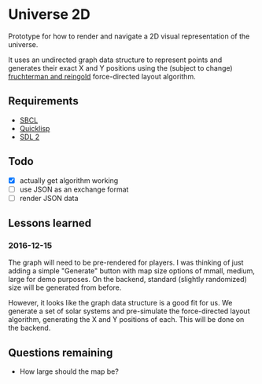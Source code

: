 # Universe 2D

Prototype for how to render and navigate a 2D visual representation of the universe.  

It uses an undirected graph data structure to represent points and generates
their exact X and Y positions using the (subject to change) [fruchterman and reingold](http://citeseer.ist.psu.edu/viewdoc/download;jsessionid=19A8857540E8C9C26397650BBACD5311?doi=10.1.1.13.8444&rep=rep1&type=pdf)
force-directed layout algorithm.

## Requirements

* [SBCL](http://sbcl.org)
* [Quicklisp](https://www.quicklisp.org)
* [SDL 2](https://libsdl.org)

## Todo

- [x] actually get algorithm working
- [ ] use JSON as an exchange format
- [ ] render JSON data

## Lessons learned

### 2016-12-15 

The graph will need to be pre-rendered for players. I was thinking of
just adding a simple "Generate" button with map size options of mmall,
medium, large for demo purposes. On the backend, standard (slightly randomized)
size will be generated from before.  

However, it looks like the graph data structure is a good fit for us. We generate 
a set of solar systems and pre-simulate the force-directed layout algorithm, generating
the X and Y positions of each. This will be done on the backend.

## Questions remaining

* How large should the map be?
